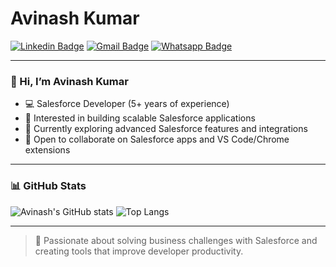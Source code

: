 # Avinash Kumar  

[![Linkedin Badge](https://img.shields.io/badge/-LinkedIn-blue?style=flat-square&logo=Linkedin&logoColor=white&link=https://www.linkedin.com/in/thisismravi/)](https://www.linkedin.com/in/thisismravi/)
[![Gmail Badge](https://img.shields.io/badge/-Gmail-red?style=flat-square&logo=Gmail&logoColor=white&link=mailto:avinash.haina@gmail.com)](mailto:avinash.haina@gmail.com)
[![Whatsapp Badge](https://img.shields.io/badge/-Chat-green?style=flat-square&logo=Whatsapp&logoColor=white&link=https://wa.me/+917991165920)](https://wa.me/+917991165920)  

---

### 👋 Hi, I’m Avinash Kumar

- 💻 Salesforce Developer (5+ years of experience)  
- 👀 Interested in building scalable Salesforce applications  
- 🌱 Currently exploring advanced Salesforce features and integrations  
- 🤝 Open to collaborate on Salesforce apps and VS Code/Chrome extensions  

---

### 📊 GitHub Stats

![Avinash's GitHub stats](https://github-readme-stats.vercel.app/api?username=ThisisMrAvi&show_icons=true&theme=tokyonight)
![Top Langs](https://github-readme-stats.vercel.app/api/top-langs/?username=ThisisMrAvi&layout=compact&theme=tokyonight)

---

> 🚀 Passionate about solving business challenges with Salesforce and creating tools that improve developer productivity.  
